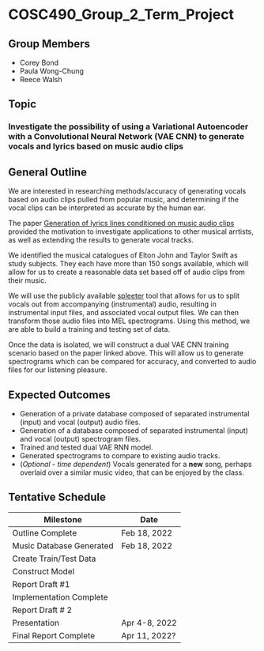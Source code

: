 # COSC490_Group_2_Term_Project

## Group Members

- Corey Bond
- Paula Wong-Chung
- Reece Walsh

## Topic

### Investigate the possibility of using a Variational Autoencoder with a Convolutional Neural Network (VAE CNN) to generate vocals and lyrics based on music audio clips

## General Outline

We are interested in researching methods/accuracy of generating vocals based on audio clips pulled from popular music, and determining if the vocal clips can be interpreted as accurate by the human ear.

The paper [Generation of lyrics lines conditioned on music audio clips](https://aclanthology.org/2020.nlp4musa-1.7.pdf) provided the motivation to investigate applications to other musical arrtists, as well as extending the results to generate vocal tracks.

We identified the musical catalogues of Elton John and Taylor Swift as study subjects. They each have more than 150 songs available, which will allow for us to create a reasonable data set based off of audio clips from their music.

We will use the publicly available [spleeter](https://github.com/deezer/spleeter) tool that allows for us to split vocals out from accompanying (instrumental) audio, resulting in instrumental input files, and associated vocal output files. We can then transform those audio files into MEL spectrograms. Using this method, we are able to build a training and testing set of data.

Once the data is isolated, we will construct a dual VAE CNN training scenario based on the paper linked above. This will allow us to generate spectrograms which can be compared for accuracy, and converted to audio files for our listening pleasure.

## Expected Outcomes

- Generation of a private database composed of separated instrumental (input) and vocal (output) audio files.
- Generation of a database composed of separated instrumental (input) and vocal (output) spectrogram files.
- Trained and tested dual VAE RNN model.
- Generated spectrograms to compare to existing audio tracks.
- (*Optional - time dependent*) Vocals generated for a **new** song, perhaps overlaid over a similar music video, that can be enjoyed by the class.

## Tentative Schedule

| Milestone                | Date          |
| ------------------------ | ------------- |
| Outline Complete         | Feb 18, 2022  |
| Music Database Generated | Feb 18, 2022  |
| Create Train/Test Data   |  |
| Construct Model          |  |
| Report Draft #1          |  |
| Implementation Complete  |  |
| Report Draft # 2         |  |
| Presentation             | Apr 4-8, 2022 |
| Final Report Complete    | Apr 11, 2022? |